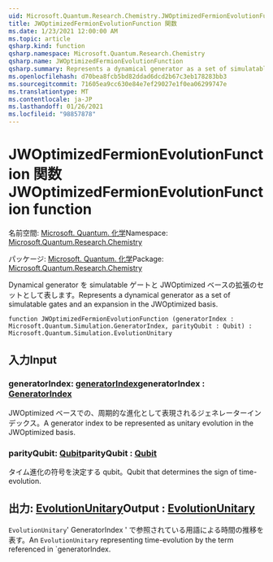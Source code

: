 ```yaml
---
uid: Microsoft.Quantum.Research.Chemistry.JWOptimizedFermionEvolutionFunction
title: JWOptimizedFermionEvolutionFunction 関数
ms.date: 1/23/2021 12:00:00 AM
ms.topic: article
qsharp.kind: function
qsharp.namespace: Microsoft.Quantum.Research.Chemistry
qsharp.name: JWOptimizedFermionEvolutionFunction
qsharp.summary: Represents a dynamical generator as a set of simulatable gates and an expansion in the JWOptimized basis.
ms.openlocfilehash: d70bea8fcb5bd82ddad6dcd2b67c3eb178283bb3
ms.sourcegitcommit: 71605ea9cc630e84e7ef29027e1f0ea06299747e
ms.translationtype: MT
ms.contentlocale: ja-JP
ms.lasthandoff: 01/26/2021
ms.locfileid: "98857878"
---
```

# <a name="jwoptimizedfermionevolutionfunction-function"></a><span data-ttu-id="14fe9-102">JWOptimizedFermionEvolutionFunction 関数</span><span class="sxs-lookup"><span data-stu-id="14fe9-102">JWOptimizedFermionEvolutionFunction function</span></span>

<span data-ttu-id="14fe9-103">名前空間: [Microsoft. Quantum. 化学](xref:Microsoft.Quantum.Research.Chemistry)</span><span class="sxs-lookup"><span data-stu-id="14fe9-103">Namespace: [Microsoft.Quantum.Research.Chemistry](xref:Microsoft.Quantum.Research.Chemistry)</span></span>

<span data-ttu-id="14fe9-104">パッケージ: [Microsoft. Quantum. 化学](https://nuget.org/packages/Microsoft.Quantum.Research.Chemistry)</span><span class="sxs-lookup"><span data-stu-id="14fe9-104">Package: [Microsoft.Quantum.Research.Chemistry](https://nuget.org/packages/Microsoft.Quantum.Research.Chemistry)</span></span>


<span data-ttu-id="14fe9-105">Dynamical generator を simulatable ゲートと JWOptimized ベースの拡張のセットとして表します。</span><span class="sxs-lookup"><span data-stu-id="14fe9-105">Represents a dynamical generator as a set of simulatable gates and an expansion in the JWOptimized basis.</span></span>

```qsharp
function JWOptimizedFermionEvolutionFunction (generatorIndex : Microsoft.Quantum.Simulation.GeneratorIndex, parityQubit : Qubit) : Microsoft.Quantum.Simulation.EvolutionUnitary
```


## <a name="input"></a><span data-ttu-id="14fe9-106">入力</span><span class="sxs-lookup"><span data-stu-id="14fe9-106">Input</span></span>

### <a name="generatorindex--generatorindex"></a><span data-ttu-id="14fe9-107">generatorIndex: [generatorIndex](xref:Microsoft.Quantum.Simulation.GeneratorIndex)</span><span class="sxs-lookup"><span data-stu-id="14fe9-107">generatorIndex : [GeneratorIndex](xref:Microsoft.Quantum.Simulation.GeneratorIndex)</span></span>

<span data-ttu-id="14fe9-108">JWOptimized ベースでの、周期的な進化として表現されるジェネレーターインデックス。</span><span class="sxs-lookup"><span data-stu-id="14fe9-108">A generator index to be represented as unitary evolution in the JWOptimized basis.</span></span>


### <a name="parityqubit--qubit"></a><span data-ttu-id="14fe9-109">parityQubit: [Qubit](xref:microsoft.quantum.lang-ref.qubit)</span><span class="sxs-lookup"><span data-stu-id="14fe9-109">parityQubit : [Qubit](xref:microsoft.quantum.lang-ref.qubit)</span></span>

<span data-ttu-id="14fe9-110">タイム進化の符号を決定する qubit。</span><span class="sxs-lookup"><span data-stu-id="14fe9-110">Qubit that determines the sign of time-evolution.</span></span>



## <a name="output--evolutionunitary"></a><span data-ttu-id="14fe9-111">出力: [EvolutionUnitary](xref:Microsoft.Quantum.Simulation.EvolutionUnitary)</span><span class="sxs-lookup"><span data-stu-id="14fe9-111">Output : [EvolutionUnitary](xref:Microsoft.Quantum.Simulation.EvolutionUnitary)</span></span>

<span data-ttu-id="14fe9-112">`EvolutionUnitary`' GeneratorIndex ' で参照されている用語による時間の推移を表す。</span><span class="sxs-lookup"><span data-stu-id="14fe9-112">An `EvolutionUnitary` representing time-evolution by the term referenced in \`generatorIndex.</span></span>
